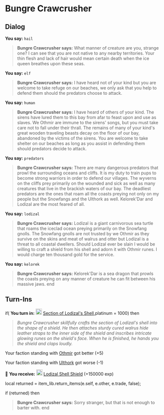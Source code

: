 # Bungre Crawcrusher


## Dialog

**You say:** `hail`



>**Bungre Crawcrusher says:** What manner of creature are you, strange one? I can see that you are not native to any nearby territories. Your thin flesh and lack of hair would mean certain death when the ice queen breathes upon these seas.

**You say:** `elf`



>**Bungre Crawcrusher says:** I have heard not of your kind but you are welcome to take refuge on our beaches, we only ask that you help to defend them should the predators choose to attack.

**You say:** `human`



>**Bungre Crawcrusher says:** I have heard of others of your kind. The sirens have lured them to this bay from afar to feast upon and use as slaves. We Othmir are immune to the sirens' songs, but you must take care not to fall under their thrall. The remains of many of your kind's great wooden traveling beasts decay on the floor of our bay, abandoned by the victims of the sirens. You are welcome to take shelter on our beaches as long as you assist in defending them should predators decide to attack.

**You say:** `predators`



>**Bungre Crawcrusher says:** There are many dangerous predators that prowl the surrounding oceans and cliffs. It is my duty to train pups to become strong warriors in order to defend our villages. The wyverns on the cliffs prey primarily on the wounded and sick as well as many creatures that live in the brackish waters of our bay. The deadliest predators are the ones that roam all the coasts preying not only on my people but the Snowfangs and the Ulthork as well. Kelorek'Dar and Lodizal are the most feared of all.

**You say:** `lodizal`



>**Bungre Crawcrusher says:** Lodizal is a giant carnivorous sea turtle that roams the iceclad ocean preying primarily on the Snowfang gnolls. The Snowfang gnolls are not trusted by we Othmir as they survive on the skins and meat of walrus and otter but Lodizal is a threat to all coastal dwellers. Should Lodizal ever be slain I would be willing to craft a shield from his shell and adorn it with Othmir runes. I would charge ten thousand gold for the service.

**You say:** `kelorek`



>**Bungre Crawcrusher says:** Kelorek'Dar is a sea dragon that prowls the coasts preying on any manner of creature he can fit between his massive jaws.
end

## Turn-Ins





if( **You turn in:** <img style="background:url(/static/icons/blank_slot.gif);width:20px;height:20px;" src="/static/icons/item_1088.png" alt="" /> <a
                                href="/item/22815" data-url="22815" class="tooltip-link link">Section of Lodizal's Shell</a>,platinum = 1000) then


>*Bungre Crawcrusher skillfully crafts the section of Lodizal's shell into the shape of a shield. He then attaches sturdy cured walrus hide leather straps to the inner side of the shield and inscribes intricate glowing runes on the shield's face. When he is finished, he hands you the shield and claps loudly.*


Your faction standing with [Othmir](/faction/432) got better (<span class='text-success'>+5</span>)


Your faction standing with [Ulthork](/faction/431) got worse (<span class='text-danger'>-1</span>)


 &#127873; **You receive:**  <img style="background:url(/static/icons/blank_slot.gif);width:20px;height:20px;" src="/static/icons/item_1244.png" alt="" /> <a
                                href="/item/22816" data-url="22816" class="tooltip-link link">Lodizal Shell Shield</a> (+150000 exp)

 

local returned = item_lib.return_items(e.self, e.other, e.trade, false);

if (returned) then


>**Bungre Crawcrusher says:** Sorry stranger, but that is not enough to barter with.
end
